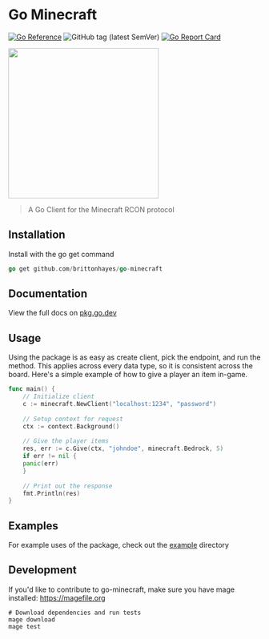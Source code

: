 # Go Minecraft

[![Go Reference](https://pkg.go.dev/badge/github.com/brittonhayes/go-minecraft.svg)](https://pkg.go.dev/github.com/brittonhayes/go-minecraft)
![GitHub tag (latest SemVer)](https://img.shields.io/github/v/tag/brittonhayes/go-minecraft?color=blue&label=Latest%20Version&sort=semver)
[![Go Report Card](https://goreportcard.com/badge/github.com/brittonhayes/go-minecraft)](https://goreportcard.com/report/github.com/brittonhayes/go-minecraft)

<img width="300" src="https://raw.githubusercontent.com/egonelbre/gophers/10cc13c5e29555ec23f689dc985c157a8d4692ab/vector/fairy-tale/knight.svg"></img>

> A Go Client for the Minecraft RCON protocol

## Installation

Install with the go get command

```go
go get github.com/brittonhayes/go-minecraft
```

## Documentation

View the full docs on [pkg.go.dev](https://pkg.go.dev/github.com/brittonhayes/go-minecraft)

## Usage

Using the package is as easy as create client, pick the endpoint, and run the method. This applies across every data
type, so it is consistent across the board. Here's a simple example of how to give a player an item in-game.

```go
func main() {
    // Initialize client
    c := minecraft.NewClient("localhost:1234", "password")
    
    // Setup context for request
    ctx := context.Background()
    
    // Give the player items
    res, err := c.Give(ctx, "johndoe", minecraft.Bedrock, 5)
    if err != nil {
    panic(err)
    }
    
    // Print out the response
    fmt.Println(res)
}
```

## Examples

For example uses of the package, check out the [example](./example) directory

## Development

If you'd like to contribute to go-minecraft, make sure you have mage installed: https://magefile.org

```shell
# Download dependencies and run tests
mage download
mage test
```
